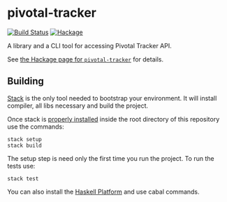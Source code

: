 # pivotal-tracker

[![Build Status](https://img.shields.io/travis/utdemir/hs-pivotal-tracker.svg)](https://travis-ci.org/utdemir/hs-pivotal-tracker)
[![Hackage](https://img.shields.io/hackage/v/pivotal-tracker.svg)](http://hackage.haskell.org/package/pivotal-tracker)

A library and a CLI tool for accessing Pivotal Tracker API.

See [the Hackage page for `pivotal-tracker`](http://hackage.haskell.org/package/pivotal-tracker) for details.

## Building

[Stack](https://www.stackage.org) is the only tool needed to
bootstrap your environment. It will install compiler, all libs necessary
and build the project.

Once stack is [properly installed](https://github.com/commercialhaskell/stack/blob/master/doc/install_and_upgrade.md)
inside the root directory of this repository use the commands:

    stack setup
    stack build

The setup step is need only the first time you run the project.
To run the tests use:

    stack test

You can also install the [Haskell Platform](https://www.haskell.org/downloads)
and use cabal commands.
